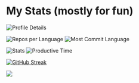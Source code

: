 # My Stats (mostly for fun)

![Profile Details](http://github-profile-summary-cards.vercel.app/api/cards/profile-details?username=ramzel1414&theme=tokyonight)

![Repos per Language](http://github-profile-summary-cards.vercel.app/api/cards/repos-per-language?username=ramzel1414&theme=tokyonight) ![Most Commit Language](http://github-profile-summary-cards.vercel.app/api/cards/most-commit-language?username=ramzel1414&theme=tokyonight)

![Stats](http://github-profile-summary-cards.vercel.app/api/cards/stats?username=ramzel1414&theme=tokyonight) ![Productive Time](http://github-profile-summary-cards.vercel.app/api/cards/productive-time?username=ramzel1414&theme=tokyonight&utcOffset=8)

[![GitHub Streak](https://streak-stats.demolab.com?user=ramzel1414&theme=tokyonight&hide_border=true)](https://git.io/streak-stats)

<a href="https://git.io/streak-stats"><img src="https://streak-stats.demolab.com?user=DenverCoder1"/></a>